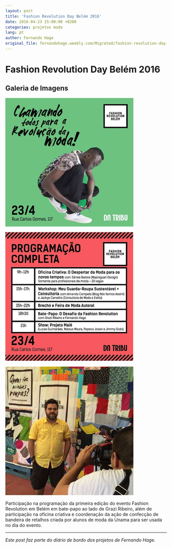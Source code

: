 ```yaml
---
layout: post
title: 'Fashion Revolution Day Belém 2016'
date: 2016-04-23 15:00:00 +0200
categories: projetos moda
lang: pt
author: Fernando Hage
original_file: fernandohage.weebly.com/Migrated/fashion-revolution-day-belem-2016.html
---
```


# Fashion Revolution Day Belém 2016

## Galeria de Imagens

![Fashion Revolution Day Belém 2016](/assets/images/fashion-revolution-day-belem-2016-01.jpg)

![Fashion Revolution Day Belém 2016](/assets/images/fashion-revolution-day-belem-2016-02.png)

![Fashion Revolution Day Belém 2016](/assets/images/fashion-revolution-day-belem-2016-03.jpg)

Participação na programação da primeira edição do evento Fashion Revolution em Belém em bate-papo ao lado de Grazi Ribeiro, além de participação na oficina criativa e coordenação da ação de confecção de bandeira de retalhos criada por alunos de moda da Unama para ser usada no dia do evento.

---

*Este post faz parte do diário de bordo dos projetos de Fernando Hage.*